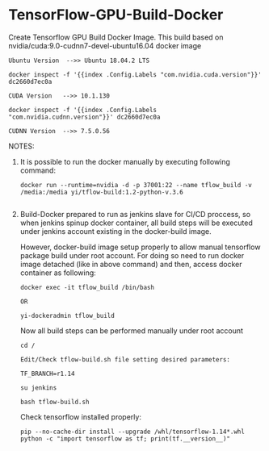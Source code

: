 # TensorFlow-GPU-Build-Docker
Create Tensorflow GPU Build Docker Image. This build based on nvidia/cuda:9.0-cudnn7-devel-ubuntu16.04 docker image
```
Ubuntu Version  -->> Ubuntu 18.04.2 LTS

docker inspect -f '{{index .Config.Labels "com.nvidia.cuda.version"}}' dc2660d7ec0a

CUDA Version   -->> 10.1.130

docker inspect -f '{{index .Config.Labels "com.nvidia.cudnn.version"}}' dc2660d7ec0a

CUDNN Version  -->> 7.5.0.56
```
NOTES:

1. It is possible to run the docker manually by executing following command:
   ```
   docker run --runtime=nvidia -d -p 37001:22 --name tflow_build -v /media:/media yi/tflow-build:1.2-python-v.3.6
  
   ```

3. Build-Docker prepared to run as jenkins slave for CI/CD proccess, so when jenkins spinup docker container,
   all build steps will be executed under jenkins account existing in the docker-build image.

   However, docker-build image setup properly to allow manual tensorflow package build under root account.
   For doing so need to run docker image detached (like in above command) and then, access docker container as following:
   ```
   docker exec -it tflow_build /bin/bash
   
   OR
   
   yi-dockeradmin tflow_build
   ```

   Now all build steps can be performed manually under root account
   
   ```
   cd /
   
   Edit/Check tflow-build.sh file setting desired parameters:
   
   TF_BRANCH=r1.14
   
   su jenkins
   
   bash tflow-build.sh
   ```
   
   Check tensorflow installed properly:
   
   ```
   pip --no-cache-dir install --upgrade /whl/tensorflow-1.14*.whl
   python -c "import tensorflow as tf; print(tf.__version__)"
   ```
